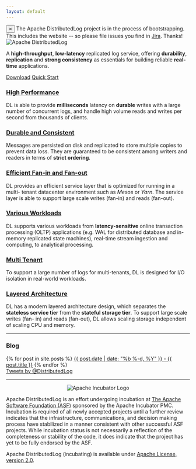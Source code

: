```yaml
---
layout: default
---
```

<!-- alert -->
<div class="alert alert-info alert-dismissible" role="alert">
<span class="glyphicon glyphicon-flag" aria-hidden="true"></span>
<button type="button" class="close" data-dismiss="alert" aria-label="Close"><span aria-hidden="true">&times;</span></button>
The Apache DistributedLog project is in the process of bootstrapping. This includes the website -- so please file issues you find in <a href="/community">Jira</a>. Thanks!
</div>

<!-- landing page -->
<div class="jumbotron">
    <img class="img-responsive center-block" src="{{ "/images/distributedlog_logo_l.png" | prepend: site.baseurl }}" alt="Apache DistributedLog" />
    <p class="text-center">
        A <strong>high-throughput</strong>, <strong>low-latency</strong> replicated log service, offering <strong>durability</strong>, <strong>replication</strong> and <strong>strong consistency</strong> as essentials for building reliable <strong>real-time</strong> applications.
    </p>
    <div class="row">
        <div class="text-center">
            <a href="{{ site.baseurl }}/docs/latest/download" class="btn btn-primary btn-lg">Download</a>
            <a href="{{ site.baseurl }}/docs/latest/basics/quickstart" class="btn btn-primary btn-lg">Quick Start</a>
        </div>
    </div>
</div>

<div class="row">
    <div class="col-lg-4">
        <h3>
            <span class="glyphicon glyphicon-flash"></span>
            <a href="{{ site.docurl }}/architecture/main.html">
            High Performance
            </a>
        </h3>
        <p>
DL is able to provide <strong>milliseconds</strong> latency on <strong>durable</strong> writes with a large number
of concurrent logs, and handle high volume reads and writes per second from
thousands of clients.
        </p>
    </div>
    <div class="col-lg-4">
        <h3>
            <span class="glyphicon glyphicon-menu-hamburger"></span>
            <a href="{{ site.docurl }}/architecture/main.html">
            Durable and Consistent 
            </a>
        </h3>
        <p>
Messages are persisted on disk and replicated to store multiple copies to
prevent data loss. They are guaranteed to be consistent among writers and
readers in terms of <strong>strict ordering</strong>.
        </p>
    </div>
    <div class="col-lg-4">
        <h3>
            <span class="glyphicon glyphicon-random"></span>
            <a href="{{ site.docurl }}/architecture/main.html">
            Efficient Fan-in and Fan-out
            </a>
        </h3>
        <p>
DL provides an efficient service layer that is optimized for running in a multi-
tenant datacenter environment such as <i>Mesos</i> or <i>Yarn</i>. The service layer is able
to support large scale writes (fan-in) and reads (fan-out).
        </p>
    </div>
    <div class="col-lg-4">
        <h3>
            <span class="glyphicon glyphicon-fire"></span>
            <a href="{{ site.docurl }}/architecture/main.html">
            Various Workloads
            </a>
        </h3>
        <p>
DL supports various workloads from <strong>latency-sensitive</strong> online transaction
processing (OLTP) applications (e.g. WAL for distributed database and in-memory
replicated state machines), real-time stream ingestion and computing, to
analytical processing.
        </p>
    </div>
    <div class="col-lg-4">
        <h3>
            <span class="glyphicon glyphicon-user"></span>
            <a href="{{ site.docurl }}/architecture/main.html">
            Multi Tenant
            </a>
        </h3>
        <p>
To support a large number of logs for multi-tenants, DL is designed for I/O
isolation in real-world workloads.
        </p>
    </div>
    <div class="col-lg-4">
        <h3>
            <span class="glyphicon glyphicon-send"></span>
            <a href="{{ site.docurl }}/architecture/main.html">
            Layered Architecture
            </a>
        </h3>
        <p>
DL has a modern layered architecture design, which separates the <strong>stateless
service tier</strong> from the <strong>stateful storage tier</strong>. To support large scale writes (fan-
in) and reads (fan-out), DL allows scaling storage independent of scaling CPU
and memory.
        </p>
    </div>
</div>

<hr>
<div class="row">
  <div class="col-md-6">
    <h3>Blog</h3>
    <div class="list-group">
    {% for post in site.posts %}
    <a class="list-group-item" href="{{ post.url | prepend: site.baseurl }}">{{ post.date | date: "%b %-d, %Y" }} - {{ post.title }}</a>
    {% endfor %}
    </div>
  </div>
  <div class="col-md-6">
    <a class="twitter-timeline" href="https://twitter.com/distributedlog">Tweets by @DistributedLog</a> <script async src="//platform.twitter.com/widgets.js" charset="utf-8"></script>
  </div>
</div>

<hr>

<p style="text-align:center"><img align="center" src="https://incubator.apache.org/images/apache-incubator-logo.png" alt="Apache Incubator Logo"></p>

Apache DistributedLog is an effort undergoing incubation at [The Apache Software Foundation (ASF)](http://www.apache.org) sponsored by the Apache Incubator PMC. Incubation is required of all newly accepted projects until a further review indicates that the infrastructure, communications, and decision making process have stabilized in a manner consistent with other successful ASF projects. While incubation status is not necessarily a reflection of the completeness or stability of the code, it does indicate that the project has yet to be fully endorsed by the ASF.


Apache DistributedLog (incubating) is available under [Apache License, version 2.0](http://www.apache.org/licenses/LICENSE-2.0).
